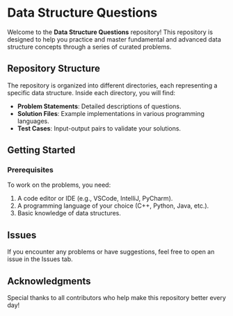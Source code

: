 # Data Structure Questions

Welcome to the **Data Structure Questions** repository! This repository is designed to help you practice and master fundamental and advanced data structure concepts through a series of curated problems.

## Repository Structure

The repository is organized into different directories, each representing a specific data structure. Inside each directory, you will find:

- **Problem Statements**: Detailed descriptions of questions.
- **Solution Files**: Example implementations in various programming languages.
- **Test Cases**: Input-output pairs to validate your solutions.


## Getting Started

### Prerequisites
To work on the problems, you need:

1. A code editor or IDE (e.g., VSCode, IntelliJ, PyCharm).
2. A programming language of your choice (C++, Python, Java, etc.).
3. Basic knowledge of data structures.



## Issues

If you encounter any problems or have suggestions, feel free to open an issue in the Issues tab.



## Acknowledgments

Special thanks to all contributors who help make this repository better every day!
